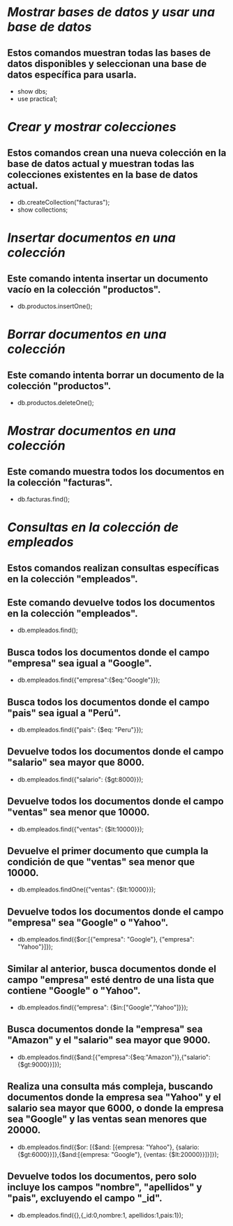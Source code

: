 # ***Mostrar bases de datos y usar una base de datos***
## Estos comandos muestran todas las bases de datos disponibles y seleccionan una base de datos específica para usarla.
* show dbs; 
* use practica1;

# ***Crear y mostrar colecciones***
## Estos comandos crean una nueva colección en la base de datos actual y muestran todas las colecciones existentes en la base de datos actual.
* db.createCollection("facturas");
* show collections;

# ***Insertar documentos en una colección***
## Este comando intenta insertar un documento vacío en la colección "productos".
* db.productos.insertOne();

# ***Borrar documentos en una colección***
## Este comando intenta borrar un documento de la colección "productos".
* db.productos.deleteOne();

# ***Mostrar documentos en una colección***
## Este comando muestra todos los documentos en la colección "facturas".
* db.facturas.find();

# ***Consultas en la colección de empleados***
## Estos comandos realizan consultas específicas en la colección "empleados".
## Este comando devuelve todos los documentos en la colección "empleados".
* db.empleados.find();
## Busca todos los documentos donde el campo "empresa" sea igual a "Google".
* db.empleados.find({"empresa":{$eq:"Google"}});
## Busca todos los documentos donde el campo "pais" sea igual a "Perú".
* db.empleados.find({"pais": {$eq: "Peru"}});
##  Devuelve todos los documentos donde el campo "salario" sea mayor que 8000.
* db.empleados.find({"salario": {$gt:8000}});
## Devuelve todos los documentos donde el campo "ventas" sea menor que 10000.
* db.empleados.find({"ventas": {$lt:10000}});
## Devuelve el primer documento que cumpla la condición de que "ventas" sea menor que 10000.
* db.empleados.findOne({"ventas": {$lt:10000}});
## Devuelve todos los documentos donde el campo "empresa" sea "Google" o "Yahoo".
* db.empleados.find({$or:[{"empresa": "Google"}, {"empresa": "Yahoo"}]});
##  Similar al anterior, busca documentos donde el campo "empresa" esté dentro de una lista que contiene "Google" o "Yahoo".
* db.empleados.find({“empresa": {$in:["Google",”Yahoo"]}});
## Busca documentos donde la "empresa" sea "Amazon" y el "salario" sea mayor que 9000.
* db.empleados.find({$and:[{"empresa":{$eq:"Amazon"}},{"salario":{$gt:9000}}]});
## Realiza una consulta más compleja, buscando documentos donde la empresa sea "Yahoo" y el salario sea mayor que 6000, o donde la empresa sea "Google" y las ventas sean menores que 20000.
* db.empleados.find({$or: [{$and: [{empresa: "Yahoo"}, {salario: {$gt:6000}}]},{$and:[{empresa: "Google"}, {ventas: {$lt:20000}}]}]});
##  Devuelve todos los documentos, pero solo incluye los campos "nombre", "apellidos" y "pais", excluyendo el campo "_id".
* db.empleados.find({},{_id:0,nombre:1, apellidos:1,pais:1});
